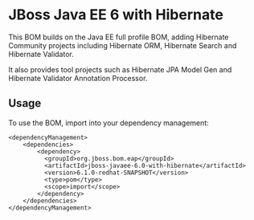 JBoss Java EE 6 with Hibernate
==============================

This BOM builds on the Java EE full profile BOM, adding Hibernate Community projects including Hibernate ORM, Hibernate Search and Hibernate Validator.

It also provides tool projects such as Hibernate JPA Model Gen and Hibernate Validator Annotation Processor.

Usage
-----

To use the BOM, import into your dependency management:

    <dependencyManagement>
        <dependencies>
            <dependency>
              <groupId>org.jboss.bom.eap</groupId>
              <artifactId>jboss-javaee-6.0-with-hibernate</artifactId>
              <version>6.1.0-redhat-SNAPSHOT</version>
              <type>pom</type>
              <scope>import</scope>
            </dependency>
        </dependencies>
    </dependencyManagement>

